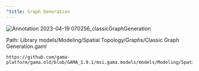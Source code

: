 ```yaml
---
^title: Graph Generation
---
```


![Annotation 2023-04-19 070256_classicGraphGeneration](https://user-images.githubusercontent.com/4437331/232990113-d87a41b3-f3fe-41d5-b0c6-057c450a39ed.png)

Path: Library models/Modeling/Spatial Topology/Graphs/Classic Graph Generation.gaml

```gaml reference
https://github.com/gama-platform/gama.old/blob/GAMA_1.9.1/msi.gama.models/models/Modeling/Spatial%20Topology/Graphs/models/Classic%20Graph%20Generation.gaml
```
